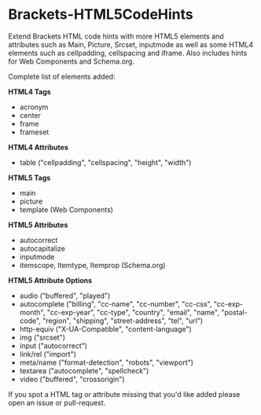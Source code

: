 Brackets-HTML5CodeHints
=======================

Extend Brackets HTML code hints with more HTML5 elements and attributes such as Main, Picture, Srcset, inputmode as well as some HTML4 elements such as cellpadding, cellspacing and iframe. Also includes hints for Web Components and Schema.org.

Complete list of elements added:

**HTML4 Tags**
* acronym
* center
* frame
* frameset

**HTML4 Attributes**
* table ("cellpadding", "cellspacing", "height", "width")

**HTML5 Tags**
* main
* picture
* template (Web Components)

**HTML5 Attributes**
* autocorrect
* autocapitalize
* inputmode
* itemscope, Itemtype, Itemprop (Schema.org)

**HTML5 Attribute Options**
* audio ("buffered", "played")
* autocomplete ("billing", "cc-name", "cc-number", "cc-css", "cc-exp-month", "cc-exp-year", "cc-type", "country", "email", "name", "postal-code", "region", "shipping", "street-address", "tel", "url")
* http-equiv ("X-UA-Compatible", "content-language")
* img ("srcset")
* input ("autocorrect")
* link/rel ("import")
* meta/name ("format-detection", "robots", "viewport")
* textarea ("autocomplete", "spellcheck")
* video ("buffered", "crossorigin")

If you spot a HTML tag or attribute missing that you'd like added please open an issue or pull-request.
